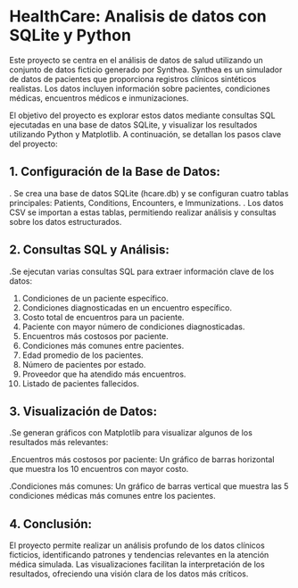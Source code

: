 # HealthCare: Analisis de datos con SQLite y Python

Este proyecto se centra en el análisis de datos de salud utilizando un conjunto de datos ficticio generado por Synthea. Synthea es un simulador de datos de pacientes que proporciona registros clínicos sintéticos realistas. Los datos incluyen información sobre pacientes, condiciones médicas, encuentros médicos e inmunizaciones.

El objetivo del proyecto es explorar estos datos mediante consultas SQL ejecutadas en una base de datos SQLite, y visualizar los resultados utilizando Python y Matplotlib. A continuación, se detallan los pasos clave del proyecto:

## 1. Configuración de la Base de Datos:

 . Se crea una base de datos SQLite (hcare.db) y se configuran cuatro tablas principales: Patients, Conditions, Encounters, e Immunizations.
 . Los datos CSV se importan a estas tablas, permitiendo realizar análisis y consultas sobre los datos estructurados.

## 2. Consultas SQL y Análisis:

 .Se ejecutan varias consultas SQL para extraer información clave de los datos:
  1. Condiciones de un paciente específico.
  2. Condiciones diagnosticadas en un encuentro específico.
  3. Costo total de encuentros para un paciente.
  4. Paciente con mayor número de condiciones diagnosticadas.
  5. Encuentros más costosos por paciente.
  6. Condiciones más comunes entre pacientes.
  7. Edad promedio de los pacientes.
  8. Número de pacientes por estado.
  9. Proveedor que ha atendido más encuentros.
  10. Listado de pacientes fallecidos.

## 3. Visualización de Datos:

  .Se generan gráficos con Matplotlib para visualizar algunos de los resultados más relevantes:
  
   .Encuentros más costosos por paciente: Un gráfico de barras horizontal que muestra los 10 encuentros con mayor costo.
   
   .Condiciones más comunes: Un gráfico de barras vertical que muestra las 5 condiciones médicas más comunes entre los pacientes.

## 4. Conclusión:

El proyecto permite realizar un análisis profundo de los datos clínicos ficticios, identificando patrones y tendencias relevantes en la atención médica simulada.
Las visualizaciones facilitan la interpretación de los resultados, ofreciendo una visión clara de los datos más críticos.
